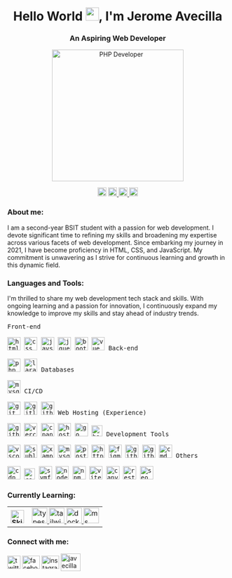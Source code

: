 <h1 align="center">Hello World <img src = "https://raw.githubusercontent.com/MartinHeinz/MartinHeinz/master/wave.gif" width = 30px>, I'm Jerome Avecilla</h1>
<h3 align="center">An Aspiring Web Developer</h3>

<p align="center">
    <img alt="PHP Developer"  width="300" src="https://devtechnosys.com/insights/wp-content/uploads/2022/09/PHP-Developers.gif"/>
</p>

<p align="center"> 
  <span>
    <a target="_blank">
	    <img src="https://komarev.com/ghpvc/?username=javecilla&label=Profile%20views&color=0e75b6&style=flat" alt="Profile views" height="20" />
    </a>
   <a href="https://javecilla.vercel.app" target="_blank">
	<img src="https://img.shields.io/badge/portfolio-%2324292e.svg?&style=for-the-badge&logo=pfsense&logoColor=white&logoSize=30" alt="Portfolio" height="20" />
   </a>
    <a href="mailto:jeromesavc@gmail.com">
	    <img src="https://img.shields.io/badge/gmail-%23D14836.svg?&style=for-the-badge&logo=gmail&logoColor=white" alt="Gmail" height="20" />
    </a>
    <a href="https://www.linkedin.com/in/jerome-avecilla-528722239?utm_source=share&utm_campaign=share_via&utm_content=profile&utm_medium=android_app">
	    <img src="https://img.shields.io/badge/linkedin-%230077B5.svg?&style=for-the-badge&logo=linkedin&logoColor=white" alt="LinkedIn" height="20" />
    </a>
  </span>
</p>

<h3 align="left">About me: </h3>
<p align="left">
	I am a second-year BSIT student with a passion for web development. I devote significant time to refining my skills and broadening my expertise across various facets of web development. Since embarking my journey in 2021, I have become proficiency in HTML, CSS, and JavaScript. My commitment is unwavering as I strive for continuous learning and growth in this dynamic field.
</p>

<h3 align="left">Languages and Tools:</h3>
<p align="left">
	I'm thrilled to share my web development tech stack and skills. With ongoing learning and a passion for innovation, I continuously expand my knowledge to improve my skills and stay ahead of industry trends.
</p>

<p align="left">
  <kbd>
    <kbd>Front-end</kbd>
    <br>
    <br>
    <img width="30px" title="html" src="https://cdn.jsdelivr.net/gh/devicons/devicon/icons/html5/html5-original.svg" /> 
    <img width="30px" title="css" src="https://cdn.jsdelivr.net/gh/devicons/devicon/icons/css3/css3-original.svg" /> 
    <img width="30px" title="javscript" src="https://cdn.jsdelivr.net/gh/devicons/devicon/icons/javascript/javascript-original.svg" />
    <img width="30px" title="jquery" src="https://cdn.jsdelivr.net/gh/devicons/devicon/icons/jquery/jquery-original.svg" />
    <img width="30px" title="bootstrap" src="https://cdn.jsdelivr.net/gh/devicons/devicon/icons/bootstrap/bootstrap-original.svg" />
    <img width="30px" title="vue js" src="https://cdn.jsdelivr.net/gh/devicons/devicon/icons/vuejs/vuejs-original.svg" />
  </kbd>
  <kbd>
    <kbd>Back-end</kbd>
    <br>
    <br>
    <img width="30px" title="php" src="https://cdn.jsdelivr.net/gh/devicons/devicon/icons/php/php-original.svg" /> 
    <img width="30px" title="laravel" src="https://cdn.jsdelivr.net/gh/devicons/devicon/icons/laravel/laravel-original.svg" /> 
  </kbd>
  <kbd>
    <kbd>Databases</kbd>
    <br>
    <br>
    <img width="30px" title="mysql" src="https://cdn.jsdelivr.net/gh/devicons/devicon/icons/mysql/mysql-original-wordmark.svg" /> 
  </kbd>
  <kbd>
    <kbd>CI/CD</kbd>
    <br>
    <br>
    <img width="30px" title="git" src="https://cdn.jsdelivr.net/gh/devicons/devicon/icons/git/git-original.svg" />
    <img width="30px" title="gitlab" src="https://cdn.jsdelivr.net/gh/devicons/devicon/icons/gitlab/gitlab-original.svg" />
    <img width="30px" title="github action" src="https://cdn.jsdelivr.net/gh/devicons/devicon/icons/githubactions/githubactions-original.svg" /> 
  </kbd>
  <kbd>
    <kbd>Web Hosting (Experience)</kbd>
    <br>
    <br>
    <img width="30px" title="github pages" src="https://cdn.jsdelivr.net/gh/devicons/devicon/icons/github/github-original.svg" />
    <img width="30px" title="vercel" src="https://seeklogo.com/images/V/vercel-logo-F748E39008-seeklogo.com.png" />
    <img width="30px" title="cpanel" src="https://encrypted-tbn0.gstatic.com/images?q=tbn:ANd9GcRXeNlCtJpIjX0MieB0Jdtx5xI2iKL-AUJCYw&s" />
    <img width="30px" title="hostgator" src="https://encrypted-tbn0.gstatic.com/images?q=tbn:ANd9GcRaB-WOkNWv3EnGpOd8mR8-Kj3qFzSxTaJvAg&s" />
    <img width="30px" title="go daddy" src="https://encrypted-tbn0.gstatic.com/images?q=tbn:ANd9GcRs5tIW0piUCQGICpqFHolVv8QSR1ryqZ_kww&s" />
    <img width="25px" title="hostinger" src="https://www.elegantthemes.com/blog/wp-content/uploads/2024/05/Hostinger-Logo.png" />
  </kbd>
  <kbd>
    <kbd>Development Tools</kbd>
    <br>
    <br> 
    <img width="30px" title="vscode" src="https://cdn.jsdelivr.net/gh/devicons/devicon/icons/vscode/vscode-original.svg" /> 
    <img width="30px" title="sublimetext" src="https://upload.wikimedia.org/wikipedia/en/d/d2/Sublime_Text_3_logo.png" />  
    <img width="30px" title="xampp" src="https://upload.wikimedia.org/wikipedia/commons/d/dc/XAMPP_Logo.png" />
    <img width="30px" title="mysql workbench" src="https://img.utdstc.com/icon/f6f/11c/f6f11c75fda63dd454fa5db9610a77cfd6752be4db11010f2e4252551a4abccd:200" />
    <img width="30px" title="postman" src="https://cdn.jsdelivr.net/gh/devicons/devicon/icons/postman/postman-original.svg" />  
    <img width="30px" title="httpie" src="https://testdev.tools/images/resources/httpie.png" /> 
    <img width="30px" title="figma" src="https://cdn.jsdelivr.net/gh/devicons/devicon/icons/figma/figma-original.svg" /> 
    <img width="30px" title="github desktop" src="https://encrypted-tbn0.gstatic.com/images?q=tbn:ANd9GcSOYxPmG8LC5HCIw74mb5EMVSOxFjpQQ3aGjg&s" />   
    <img width="30px" title="gitbash" src="https://cdn.worldvectorlogo.com/logos/git-bash.svg" />  
    <img width="30px" title="cmd" src="https://cdn.jsdelivr.net/gh/devicons/devicon/icons/bash/bash-original.svg" /> 
  </kbd>
  
  <kbd>
    <kbd>Others</kbd>
    <br>
    <br>
    <img width="30px" title="cdn js" src="https://encrypted-tbn0.gstatic.com/images?q=tbn:ANd9GcTY3X0aV2kvIeIx6PzwD6umKbuOES5JfOwRgA&s" />
    <img width="25px" title="composer" src="https://cdn.worldvectorlogo.com/logos/composer.svg" />
    <img width="30px" title="symfony" src="https://encrypted-tbn0.gstatic.com/images?q=tbn:ANd9GcT9SjIbMYa0n2RMI8sDmIHkExRRpezpAP_-7A&s" />
    <img width="30px" title="nodejs runtime" src="https://cdn.jsdelivr.net/gh/devicons/devicon/icons/nodejs/nodejs-original.svg" />
    <img width="30px" title="npm" src="https://cdn.jsdelivr.net/gh/devicons/devicon/icons/npm/npm-original-wordmark.svg" />
    <img width="30px" title="vite" src="https://upload.wikimedia.org/wikipedia/commons/thumb/f/f1/Vitejs-logo.svg/1039px-Vitejs-logo.svg.png" />
    <img width="30px" title="canva" src="https://static.canva.com/static/images/favicon-1.ico" />
    <img width="30px" title="rest api" src="https://javecilla.vercel.app/assets/images/logo/api.png" />
    <img width="30px" title="seo" src="https://javecilla.vercel.app/assets/images/logo/seo.png" />
  </kbd>
</p>

<h3 align="left">Currently Learning:</h3>
<div align="left"> 
<table>
    <tr>
        <td style="font-weight: bold; padding-right: 10px; vertical-align: center; border: none;">
          <img src="https://media2.giphy.com/media/QssGEmpkyEOhBCb7e1/giphy.gif?cid=ecf05e47a0n3gi1bfqntqmob8g9aid1oyj2wr3ds3mg700bl&rid=giphy.gif" width="30" alt="Skills gif">
        </td>
        <td>
         <a href="https://www.typescriptlang.org/" target="_blank" rel="noreferrer"> 
     <img width="35" title="typescript" src="https://cdn.jsdelivr.net/gh/devicons/devicon/icons/typescript/typescript-original.svg" /> 
  </a>
  <a href="https://tailwindcss.com/" target="_blank" rel="noreferrer"> 
     <img width="35" title="tailwindcss" src="https://cdn.jsdelivr.net/gh/devicons/devicon/icons/tailwindcss/tailwindcss-original.svg" /> 
  </a>
  <a href="https://www.docker.com/" target="_blank" rel="noreferrer"> 
     <img width="35" title="docker" src="https://cdn.jsdelivr.net/gh/devicons/devicon/icons/docker/docker-original.svg" /> 
  </a>
  <a href="https://www.microsoft.com/en-us/sql-server/" target="_blank" rel="noreferrer"> 
     <img width="35" title="ms sql" src="https://cdn.jsdelivr.net/gh/devicons/devicon/icons/microsoftsqlserver/microsoftsqlserver-original-wordmark.svg" /> 
  </a>
        </td>
    </tr>
</table>

</div>

<h3 align="left">Connect with me:</h3>
<p align="left">
<a href="https://twitter.com/itsjerome" target="blank"><img align="center" src="https://img.freepik.com/free-vector/new-2023-twitter-logo-x-icon-design_1017-45418.jpg?size=626&ext=jpg" alt="twitter" height="30" width="30" /></a>
<a href="https://fb.com/jerome.avecilla24" target="blank"><img align="center" src="https://raw.githubusercontent.com/rahuldkjain/github-profile-readme-generator/master/src/images/icons/Social/facebook.svg" alt="facebook" height="30" width="40" /></a>
<a href="https://instagram.com/_jzerome" target="blank"><img align="center" src="https://raw.githubusercontent.com/rahuldkjain/github-profile-readme-generator/master/src/images/icons/Social/instagram.svg" alt="instagram" height="30" width="40" /></a>
<a href="https://discord.gg/javecilla" target="blank"><img align="center" src="https://raw.githubusercontent.com/rahuldkjain/github-profile-readme-generator/master/src/images/icons/Social/discord.svg" alt="javecilla" height="40" width="45" /></a>
</p>
